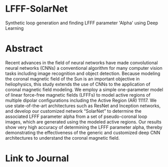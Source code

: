 # LFFF-SolarNet
 Synthetic loop generation and finding LFFF parameter 'Alpha' using Deep Learning
 
 # Abstract 
 Recent advances in the field of neural networks have made convolutional neural networks (CNNs) a conventional algorithm for many computer vision tasks including image recognition and object detection. Because modeling the coronal magnetic field of the Sun is an important objective in heliophysics, this study extends the use of CNNs to the application of coronal magnetic field modeling. We employ a simple one-parameter model of linear force-free magnetic fields (LFFFs) to model active regions of multiple dipolar configurations including the Active Region (AR) 11117. We use state-of-the-art architectures such as ResNet and Inception networks, and develop our customized network “SolarNet” to determine the associated LFFF parameter alpha from a set of pseudo-coronal loop images, which are generated using the modeled active regions. Our results show very high accuracy of determining the LFFF parameter alpha, thereby demonstrating the effectiveness of the generic and customized deep CNN architectures to understand the coronal magnetic field.
 
 # Link to Journal
 [Astronomy and Computing]: https://www.sciencedirect.com/science/article/pii/S2213133718301148?via%3Dihub

